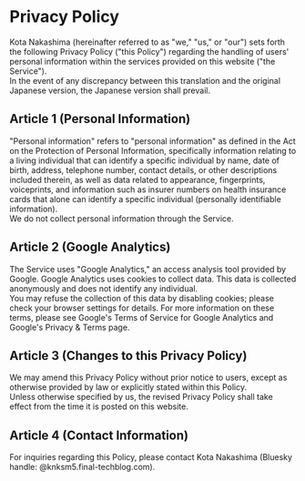 # Privacy Policy

Kota Nakashima (hereinafter referred to as "we," "us," or "our") sets forth the following Privacy Policy ("this Policy") regarding the handling of users' personal information within the services provided on this website ("the Service").  
In the event of any discrepancy between this translation and the original Japanese version, the Japanese version shall prevail.

## Article 1 (Personal Information)

"Personal information" refers to "personal information" as defined in the Act on the Protection of Personal Information, specifically information relating to a living individual that can identify a specific individual by name, date of birth, address, telephone number, contact details, or other descriptions included therein, as well as data related to appearance, fingerprints, voiceprints, and information such as insurer numbers on health insurance cards that alone can identify a specific individual (personally identifiable information).  
We do not collect personal information through the Service.

## Article 2 (Google Analytics)

The Service uses "Google Analytics," an access analysis tool provided by Google. Google Analytics uses cookies to collect data. This data is collected anonymously and does not identify any individual.  
You may refuse the collection of this data by disabling cookies; please check your browser settings for details. For more information on these terms, please see Google's Terms of Service for Google Analytics and Google's Privacy & Terms page.

## Article 3 (Changes to this Privacy Policy)

We may amend this Privacy Policy without prior notice to users, except as otherwise provided by law or explicitly stated within this Policy.  
Unless otherwise specified by us, the revised Privacy Policy shall take effect from the time it is posted on this website.

## Article 4 (Contact Information)

For inquiries regarding this Policy, please contact Kota Nakashima (Bluesky handle: @knksm5.final-techblog.com).
